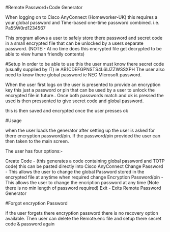 #Remote Password+Code Generator

When logging on to Cisco AnyConnect (Homeworker-UK) this requires a your global password and Time-based one-time password combined.
i.e. Pa55W0rd1234567

This program allows a  user to safely store there password and secret code in a small encrypted file that can be unlocked by a users separate password.
(NOTE:- At no time does this encrypted file get decrypted to be able to view human friendly contents)


#Setup
In order to be able to use this the user must know there secret code (usually supplied by IT) ie AB1CDEFGPNSTS4L6IJZZWSSXPH
The user also need to know there global password ie NEC Microsoft password.

When the user first logs on the user is presented to provide an encryption key this just a password or pin that can be used by a user to unlock the encrypted file in future..  Once both passwords match and ok is pressed the used is then pressented to give secret code and global password.

this is then saved and encrypted once the user presses ok

#Usage

when the user loads the generator after setting up the user is asked for there encryption password/pin. If the password/pin provided the user can then taken to the main screen.

The user has four options:-

Create Code -  (this generates a code containing global password and TOTP code) this can be pasted directly into Cisco AnyConnect
Change Password  - This allows the user to change the global Password stored in the encrypted file at anytime when required
change Encryption Password/pin - This allows the user to change the encription password at any time (Note there is no min length of password required)
Exit - Exits Remote Password Generator

#Forgot encryption Password

if the user forgets there encryption password there is no recovery option available. Then user can delete the Remote.enc file and setup there secret code & password again

